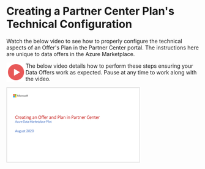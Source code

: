 # Creating a Partner Center Plan's Technical Configuration

Watch the below video to see how to properly configure the technical aspects of an Offer's Plan in the Partner Center portal. The instructions here are unique to data offers in the Azure Marketplace. 

<a href="https://youtu.be/7c3yfZbPmhw"><img src="./images/Video.png" width="50" style="float:left;" target="_blank"></a>

The below video details how to perform these steps ensuring your Data Offers work as expected. Pause at any time to work along with the video.

<a href="https://youtu.be/7c3yfZbPmhw">![Creating an Offer and Plan in Partner Center](./images/04.png)</a>

